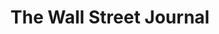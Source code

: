 ---
collection_archive: true
collection_awards: []
collection_category:
  - Editorial
  - Science
  - Tech
  - Reportage
  - Color
  - Workplace
  - Still Life + Details
  - Environments
  - Portraits
  - Color
collection_content: >-
  Inventor Dennis Danzik (first frame left) claims to have invented a self
  propelled generator which if checks out, would shatter our current
  understanding of physics. Danzik gave us a sneak peak of the “Earth Engine
  Generator” and the IEC lab in which it was created.


  The astrophysicist Carl Sagan liked to say that extraordinary claims require
  extraordinary evidence. But Danzik’s assertions blow past extraordinary and
  motor right on to fantastic.


  Mr. Danzik, the science and technology officer for Wyoming-based Inductance
  Energy Corp., says he has invented a magnetic generator, a flywheel system
  that extracts usable energy from the interplay of exotic magnets—also known as
  a free-energy device, a cousin to the fabled perpetual-motion machine.⁠


  Danzik winces at the phrase “perpetual motion,” with centuries of humbug
  behind it. “It’s a generator,” he said during an interview at IEC’s lab and
  training facility in Scottsdale, Ariz. Left running, the machines, known as
  Earth Engines, will eventually exhaust themselves. He just isn’t sure when.⁠


  IEC hired him in 2015 to improve design on a diesel generator for oil fields.
  When that project didn’t pan out, company Chief Executive Bill Hinz asked what
  other ideas he had.⁠


  “What if I showed you a device that you could put in the back of a pickup and
  power a city block?” Mr. Hinz said by phone, quoting what Mr. Danzik told him
  back then. Mr. Hinz—a former president and CEO of AlliedSignal
  Aerospace—uttered the appropriate epithet of incredulity. But after several
  more demonstrations, he became the Earth Engine’s second believer.⁠


  Article written by Dan Neil, assigned by Michael Bucher.
collection_cover: 'https://d1sf55qlb7p6hz.cloudfront.net/ieg-10.jpg'
collection_cover_mobile: 'https://d1sf55qlb7p6hz.cloudfront.net/verticalcovers-22.jpg'
collection_description: >-
  *One Man’s Unlikely Quest To Power The World With Magnets*⁠ 


  Inventor Dennis Danzik claims to have invented a self-propelled generator
  which if checks out would shatter our current understanding of physics. Danzik
  gave us a sneak peak of the “Earth Engine Generator” and the IEC lab in which
  it was created.
collection_description_alignment: center
collection_exhibition: []
collection_filter: Commissioned + Stock
collection_hidden: false
collection_meta: IEC Labs Earth Engine
collection_press: []
collection_preview:
  - 'https://d1sf55qlb7p6hz.cloudfront.net/iec_covers-3.jpg'
  - 'https://d1sf55qlb7p6hz.cloudfront.net/iec_covers-2.jpg'
  - 'https://d1sf55qlb7p6hz.cloudfront.net/iec_covers-1.jpg'
  - 'https://d1sf55qlb7p6hz.cloudfront.net/iec_covers-4.jpg'
  - 'https://d1sf55qlb7p6hz.cloudfront.net/iec_covers-5.jpg'
cover_image: 'https://d1sf55qlb7p6hz.cloudfront.net/social-31.jpg'
date: ''
layout: blocks
logo: ''
navigation_theme: white
px_extra: true
slug: wall-street-journal-2
theme_color: '#E2EADE'
theme_color_all_works: '#BCF6A6'
title: The Wall Street Journal
collection_blocks:
  - _bookshop_name: collections/media-row-start
    row_alignment: between
  - _bookshop_name: collections/media-element
    block: media-element
    color: '#FFF0AE'
    image: 'https://d1sf55qlb7p6hz.cloudfront.net/ieg-1.jpg'
    margin_left: '35'
    margin_right: '0'
    margin_y: '100'
    width: '50'
  - _bookshop_name: collections/media-row
    row_alignment: between
  - _bookshop_name: collections/media-element
    align_y: start
    color: '#DDECF9'
    image: 'https://d1sf55qlb7p6hz.cloudfront.net/ieg-2b-single.jpg'
    margin_left: '20'
    margin_right: '0'
    margin_y: '100'
    width: '30'
  - _bookshop_name: collections/media-element
    align_y: start
    color: '#EDF3E7'
    image: 'https://d1sf55qlb7p6hz.cloudfront.net/ieg-2c-single.jpg'
    margin_left: '0'
    margin_right: '25'
    margin_y: '200'
    width: '20'
  - _bookshop_name: collections/media-row
    row_alignment: between
  - _bookshop_name: collections/media-element
    block: media-element
    color: '#FFE9E6'
    image: 'https://d1sf55qlb7p6hz.cloudfront.net/ieg-3.jpg'
    margin_left: '5'
    margin_right: '0'
    margin_y: '100'
    width: '60'
  - _bookshop_name: collections/media-element
    block: media-element
    color: '#EEFBFC'
    image: 'https://d1sf55qlb7p6hz.cloudfront.net/ieg-4.jpg'
    margin_right: '5'
    margin_y: '700'
    width: '20'
  - _bookshop_name: collections/media-row
    row_alignment: between
  - _bookshop_name: collections/media-element
    block: media-element
    color: '#EAF6E6'
    image: 'https://d1sf55qlb7p6hz.cloudfront.net/ieg-5.jpg'
    margin_left: '30'
    margin_right: '0'
    margin_y: '200'
    width: '30'
  - _bookshop_name: collections/media-row
    row_alignment: between
  - _bookshop_name: collections/media-element
    block: media-element
    color: '#E5FAF5'
    image: 'https://d1sf55qlb7p6hz.cloudfront.net/ieg-6.jpg'
    margin_left: '5'
    margin_right: '0'
    margin_y: '100'
    width: '40'
  - _bookshop_name: collections/media-element
    block: media-element
    color: '#FDF3CA'
    image: 'https://d1sf55qlb7p6hz.cloudfront.net/ieg-7.jpg'
    margin_left: '0'
    margin_right: '25'
    margin_y: '400'
    width: '25'
  - _bookshop_name: collections/media-row
    row_alignment: between
  - _bookshop_name: collections/media-element
    block: media-element
    color: '#E4F4F8'
    image: 'https://d1sf55qlb7p6hz.cloudfront.net/ieg-8.jpg'
    margin_left: '30'
    margin_right: '0'
    margin_y: '100'
    width: '33'
  - _bookshop_name: collections/media-row
    row_alignment: between
  - _bookshop_name: collections/media-element
    block: media-element
    color: '#F5EEEA'
    image: 'https://d1sf55qlb7p6hz.cloudfront.net/ieg-9.jpg'
    margin_left: '15'
    margin_right: '0'
    margin_y: '100'
    width: '25'
  - _bookshop_name: collections/media-element
    block: media-element
    color: '#F1F8EE'
    image: 'https://d1sf55qlb7p6hz.cloudfront.net/ieg-10.jpg'
    margin_right: '10'
    margin_y: '400'
    width: '40'
  - _bookshop_name: collections/media-row
    row_alignment: between
  - _bookshop_name: collections/media-element
    align_y: start
    color: '#DFF6FF'
    image: 'https://d1sf55qlb7p6hz.cloudfront.net/ieg-11b-single-2.jpg'
    margin_left: '15'
    margin_right: '0'
    margin_y: '200'
    width: '20'
  - _bookshop_name: collections/media-element
    align_y: start
    color: '#FFECAC'
    image: 'https://d1sf55qlb7p6hz.cloudfront.net/ieg-11c-single-2.jpg'
    margin_left: '0'
    margin_right: '30'
    margin_y: '100'
    width: '33'
  - _bookshop_name: collections/media-row-end
---